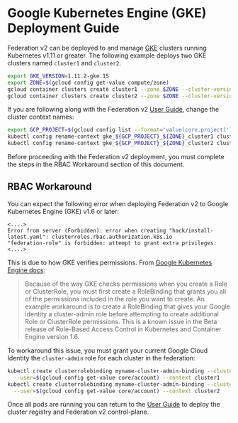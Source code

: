 # Google Kubernetes Engine (GKE) Deployment Guide

Federation v2 can be deployed to and manage [GKE](https://cloud.google.com/kubernetes-engine/) clusters running
Kubernetes v1.11 or greater. The following example deploys two GKE clusters named `cluster1` and `cluster2`.

```bash
export GKE_VERSION=1.11.2-gke.15
export ZONE=$(gcloud config get-value compute/zone)
gcloud container clusters create cluster1 --zone $ZONE --cluster-version $GKE_VERSION
gcloud container clusters create cluster2 --zone $ZONE --cluster-version $GKE_VERSION
```

If you are following along with the Federation v2 [User Guide](../userguide.md), change the cluster context names:
```bash
export GCP_PROJECT=$(gcloud config list --format='value(core.project)')
kubectl config rename-context gke_${GCP_PROJECT}_${ZONE}_cluster1 cluster1
kubectl config rename-context gke_${GCP_PROJECT}_${ZONE}_cluster2 cluster2
```

Before proceeding with the Federation v2 deployment, you must complete the steps in the RBAC Workaround section of this
document.

## RBAC Workaround

You can expect the following error when deploying Federation v2 to Google Kubernetes Engine (GKE)
v1.6 or later:

```
<....>
Error from server (Forbidden): error when creating "hack/install-latest.yaml": clusterroles.rbac.authorization.k8s.io
"federation-role" is forbidden: attempt to grant extra privileges:
<....>
````

This is due to how GKE verifies permissions. From
[Google Kubernetes Engine docs](https://cloud.google.com/kubernetes-engine/docs/how-to/role-based-access-control):

> Because of the way GKE checks permissions when you create a Role or ClusterRole, you must first create a RoleBinding
that grants you all of the permissions included in the role you want to create.
> An example workaround is to create a RoleBinding that gives your Google identity a cluster-admin role before
attempting to create additional Role or ClusterRole permissions.
> This is a known issue in the Beta release of Role-Based Access Control in Kubernetes and Container Engine version 1.6.

To workaround this issue, you must grant your current Google Cloud Identity the `cluster-admin` role for each cluster in
the federation:

```bash
kubectl create clusterrolebinding myname-cluster-admin-binding --clusterrole=cluster-admin \
  --user=$(gcloud config get-value core/account) --context cluster1
kubectl create clusterrolebinding myname-cluster-admin-binding --clusterrole=cluster-admin \
  --user=$(gcloud config get-value core/account) --context cluster2
```

Once all pods are running you can return to the [User Guide](../userguide.md) to deploy the cluster registry and
Federation v2 control-plane.

